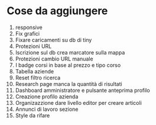 # Cose da aggiungere

1. responsive
2. Fix grafici
3. Fixare caricamenti su db di tiny
4. Protezioni URL
5. Iscrizione sul db crea marcatore sulla mappa
6. Protezioni cambio URL manuale
7. I badge corsi in base al prezzo e tipo corso 
10. Tabella aziende
11. Reset filtro ricerca
12. Research page manca la quantità di risultati
18. Dashboard amministratore e pulsante anteprima profilo
20. Creazione profilo azienda
21. Organizazzione dare livello editor per creare articoli
22. Annunci di lavoro sezione
23. Style da rifare
